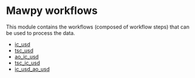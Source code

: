 # Mawpy workflows

This module contains the workflows (composed of workflow steps) that can be used
to process the data.

- [ic_usd](./ic_usd.rst)
- [tsc_usd](./tsc_usd.rst)
- [ao_ic_usd](./ao_ic_usd.rst)
- [tsc_ic_usd](./tsc_ic_usd.rst)
- [ic_usd_ao_usd](./ic_usd_ao_usd.rst)
